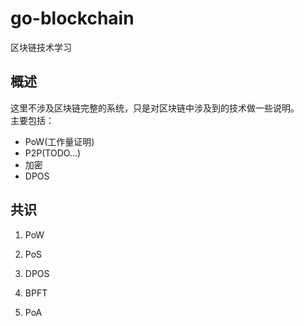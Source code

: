 # go-blockchain
区块链技术学习 

## 概述
这里不涉及区块链完整的系统，只是对区块链中涉及到的技术做一些说明。  
主要包括：
+ PoW(工作量证明)  
+ P2P(TODO...) 
+ 加密  
+ DPOS 

## 共识  
1. PoW 

2. PoS  

3. DPOS  

4. BPFT  

5. PoA  

